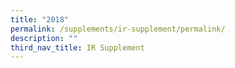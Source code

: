 ```yaml
---
title: "2018"
permalink: /supplements/ir-supplement/permalink/
description: ""
third_nav_title: IR Supplement
---
```

